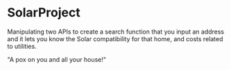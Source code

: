 # SolarProject
Manipulating two APIs to create a search function that you input an address and it lets you know the Solar compatibility for that home, and costs related to utilities.

"A pox on you and all your house!"